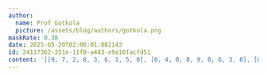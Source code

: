 ```yaml
---
author:
  name: Prof Gotkola
  picture: /assets/blog/authors/gotkola.png
maskRate: 0.38
date: 2025-05-20T02:00:01.882143
id: 24117362-351e-11f0-a443-e9a16facfd51
content: '[[9, 7, 2, 8, 3, 6, 1, 5, 0], [0, 4, 0, 0, 9, 0, 6, 3, 0], [0, 0, 0, 0, 5, 1, 2, 0, 7], [3, 1, 8, 0, 6, 0, 7, 2, 9], [0, 5, 7, 9, 2, 8, 0, 1, 6], [0, 0, 0, 0, 0, 7, 0, 8, 5], [2, 6, 0, 1, 7, 9, 8, 4, 0], [0, 9, 0, 6, 0, 3, 5, 7, 0], [7, 8, 3, 0, 0, 0, 9, 6, 1]]'
---
```


